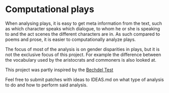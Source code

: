 # Computational plays

When analysing plays, it is easy to get meta information from the text, such as which character speaks which dialogue, to whom he or she is speaking to and the act scenes the different characters are in.
As such compared to poems and prose, it is easier to computationally analyze plays.

The focus of most of the analysis is on gender disparities in plays, but it is not the exclusive focus of this project. For example the difference between the vocabulary used by the aristocrats and commoners is also looked at.

This project was partly inspired by the [Bechdel Test](https://en.wikipedia.org/wiki/Bechdel_test)


Feel free to submit patches with ideas to IDEAS.md on what type of analysis to do and how to perform said analysis.


